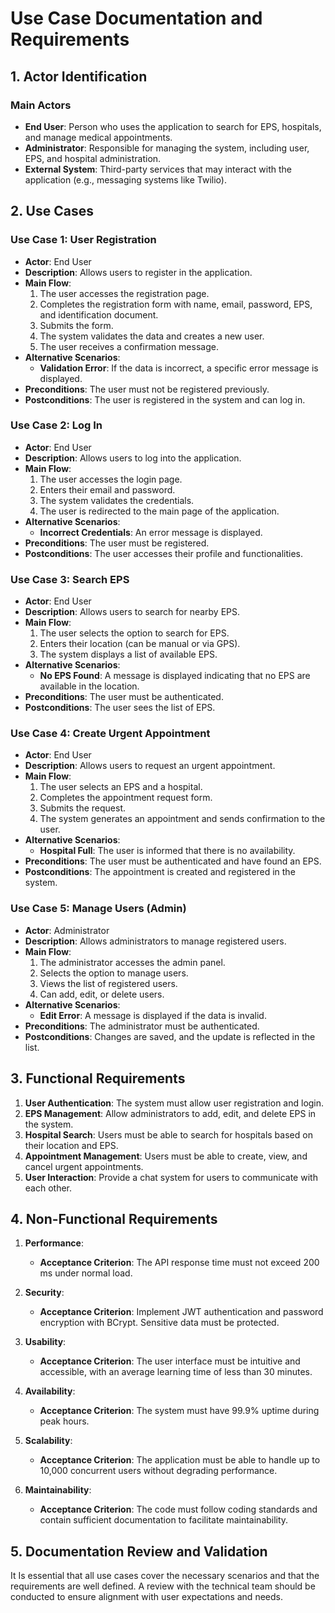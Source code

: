 

# Use Case Documentation and Requirements

## 1. Actor Identification

### Main Actors
- **End User**: Person who uses the application to search for EPS, hospitals, and manage medical appointments.
- **Administrator**: Responsible for managing the system, including user, EPS, and hospital administration.
- **External System**: Third-party services that may interact with the application (e.g., messaging systems like Twilio).

## 2. Use Cases

### Use Case 1: User Registration
- **Actor**: End User
- **Description**: Allows users to register in the application.
- **Main Flow**:
    1. The user accesses the registration page.
    2. Completes the registration form with name, email, password, EPS, and identification document.
    3. Submits the form.
    4. The system validates the data and creates a new user.
    5. The user receives a confirmation message.
- **Alternative Scenarios**:
    - **Validation Error**: If the data is incorrect, a specific error message is displayed.
- **Preconditions**: The user must not be registered previously.
- **Postconditions**: The user is registered in the system and can log in.

### Use Case 2: Log In
- **Actor**: End User
- **Description**: Allows users to log into the application.
- **Main Flow**:
    1. The user accesses the login page.
    2. Enters their email and password.
    3. The system validates the credentials.
    4. The user is redirected to the main page of the application.
- **Alternative Scenarios**:
    - **Incorrect Credentials**: An error message is displayed.
- **Preconditions**: The user must be registered.
- **Postconditions**: The user accesses their profile and functionalities.

### Use Case 3: Search EPS
- **Actor**: End User
- **Description**: Allows users to search for nearby EPS.
- **Main Flow**:
    1. The user selects the option to search for EPS.
    2. Enters their location (can be manual or via GPS).
    3. The system displays a list of available EPS.
- **Alternative Scenarios**:
    - **No EPS Found**: A message is displayed indicating that no EPS are available in the location.
- **Preconditions**: The user must be authenticated.
- **Postconditions**: The user sees the list of EPS.

### Use Case 4: Create Urgent Appointment
- **Actor**: End User
- **Description**: Allows users to request an urgent appointment.
- **Main Flow**:
    1. The user selects an EPS and a hospital.
    2. Completes the appointment request form.
    3. Submits the request.
    4. The system generates an appointment and sends confirmation to the user.
- **Alternative Scenarios**:
    - **Hospital Full**: The user is informed that there is no availability.
- **Preconditions**: The user must be authenticated and have found an EPS.
- **Postconditions**: The appointment is created and registered in the system.

### Use Case 5: Manage Users (Admin)
- **Actor**: Administrator
- **Description**: Allows administrators to manage registered users.
- **Main Flow**:
    1. The administrator accesses the admin panel.
    2. Selects the option to manage users.
    3. Views the list of registered users.
    4. Can add, edit, or delete users.
- **Alternative Scenarios**:
    - **Edit Error**: A message is displayed if the data is invalid.
- **Preconditions**: The administrator must be authenticated.
- **Postconditions**: Changes are saved, and the update is reflected in the list.

## 3. Functional Requirements

1. **User Authentication**: The system must allow user registration and login.
2. **EPS Management**: Allow administrators to add, edit, and delete EPS in the system.
3. **Hospital Search**: Users must be able to search for hospitals based on their location and EPS.
4. **Appointment Management**: Users must be able to create, view, and cancel urgent appointments.
5. **User Interaction**: Provide a chat system for users to communicate with each other.

## 4. Non-Functional Requirements

1. **Performance**:
    - **Acceptance Criterion**: The API response time must not exceed 200 ms under normal load.

2. **Security**:
    - **Acceptance Criterion**: Implement JWT authentication and password encryption with BCrypt. Sensitive data must be protected.

3. **Usability**:
    - **Acceptance Criterion**: The user interface must be intuitive and accessible, with an average learning time of less than 30 minutes.

4. **Availability**:
    - **Acceptance Criterion**: The system must have 99.9% uptime during peak hours.

5. **Scalability**:
    - **Acceptance Criterion**: The application must be able to handle up to 10,000 concurrent users without degrading performance.

6. **Maintainability**:
    - **Acceptance Criterion**: The code must follow coding standards and contain sufficient documentation to facilitate maintainability.

## 5. Documentation Review and Validation

It Is essential that all use cases cover the necessary scenarios and that the requirements are well defined. A review with the technical team should be conducted to ensure alignment with user expectations and needs.

